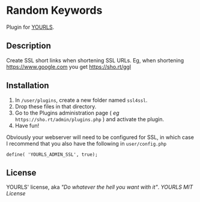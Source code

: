 Random Keywords
===============

Plugin for [YOURLS](http://yourls.org). 

Description
-----------
Create SSL short links when shortening SSL URLs. Eg, when shortening https://www.google.com
you get https://sho.rt/ggl

Installation
------------
1. In `/user/plugins`, create a new folder named `ssl4ssl`.
2. Drop these files in that directory.
3. Go to the Plugins administration page ( *eg* `https://sho.rt/admin/plugins.php` ) and activate the plugin.
4. Have fun!


Obviously your webserver will need to be configured for SSL, in which case
I recommend that you also have the following in `user/config.php`

`define( 'YOURLS_ADMIN_SSL', true);`

License
-------
YOURLS' license, aka *"Do whatever the hell you want with it"*. 
_YOURLS MIT License_
